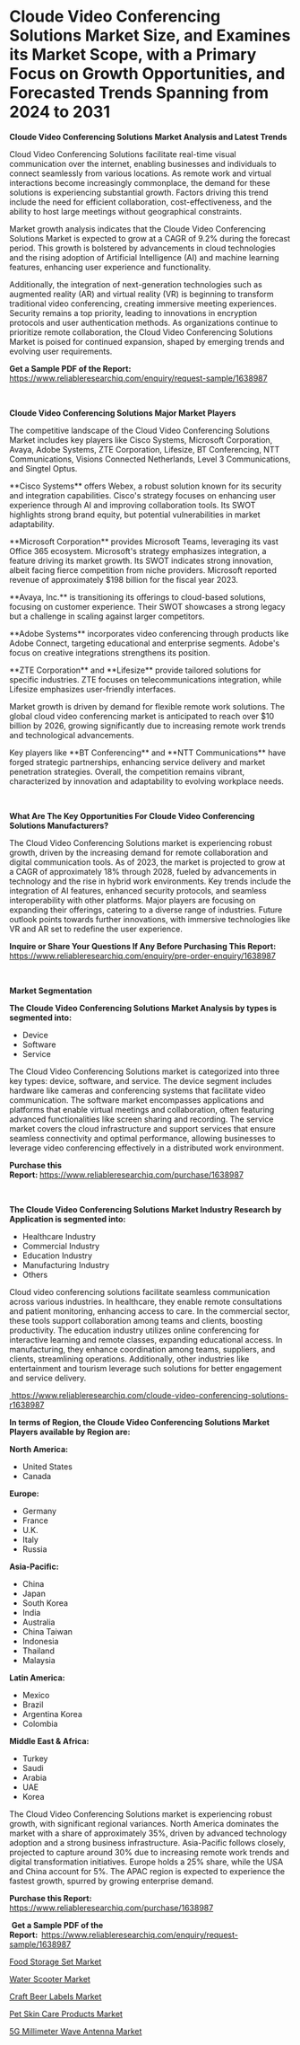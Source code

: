<p><h1>Cloude Video Conferencing Solutions Market Size, and Examines its Market Scope, with a Primary Focus on Growth Opportunities, and Forecasted Trends Spanning from 2024 to 2031</h1></p><p><strong>Cloude Video Conferencing Solutions Market Analysis and Latest Trends</strong></p>
<p><p>Cloud Video Conferencing Solutions facilitate real-time visual communication over the internet, enabling businesses and individuals to connect seamlessly from various locations. As remote work and virtual interactions become increasingly commonplace, the demand for these solutions is experiencing substantial growth. Factors driving this trend include the need for efficient collaboration, cost-effectiveness, and the ability to host large meetings without geographical constraints.</p><p>Market growth analysis indicates that the Cloude Video Conferencing Solutions Market is expected to grow at a CAGR of 9.2% during the forecast period. This growth is bolstered by advancements in cloud technologies and the rising adoption of Artificial Intelligence (AI) and machine learning features, enhancing user experience and functionality. </p><p>Additionally, the integration of next-generation technologies such as augmented reality (AR) and virtual reality (VR) is beginning to transform traditional video conferencing, creating immersive meeting experiences. Security remains a top priority, leading to innovations in encryption protocols and user authentication methods. As organizations continue to prioritize remote collaboration, the Cloud Video Conferencing Solutions Market is poised for continued expansion, shaped by emerging trends and evolving user requirements.</p></p>
<p><strong>Get a Sample PDF of the Report:&nbsp;</strong> <a href="https://www.reliableresearchiq.com/enquiry/request-sample/1638987?utm_campaign=1136&utm_medium=2&utm_source=Github&utm_content=ia&utm_term=25092024&utm_id=cloude-video-conferencing-solutions">https://www.reliableresearchiq.com/enquiry/request-sample/1638987</a></p>
<p>&nbsp;</p>
<p><strong>Cloude Video Conferencing Solutions Major Market Players</strong></p>
<p><p>The competitive landscape of the Cloud Video Conferencing Solutions Market includes key players like Cisco Systems, Microsoft Corporation, Avaya, Adobe Systems, ZTE Corporation, Lifesize, BT Conferencing, NTT Communications, Visions Connected Netherlands, Level 3 Communications, and Singtel Optus.</p><p>**Cisco Systems** offers Webex, a robust solution known for its security and integration capabilities. Cisco's strategy focuses on enhancing user experience through AI and improving collaboration tools. Its SWOT highlights strong brand equity, but potential vulnerabilities in market adaptability.</p><p>**Microsoft Corporation** provides Microsoft Teams, leveraging its vast Office 365 ecosystem. Microsoft's strategy emphasizes integration, a feature driving its market growth. Its SWOT indicates strong innovation, albeit facing fierce competition from niche providers. Microsoft reported revenue of approximately $198 billion for the fiscal year 2023.</p><p>**Avaya, Inc.** is transitioning its offerings to cloud-based solutions, focusing on customer experience. Their SWOT showcases a strong legacy but a challenge in scaling against larger competitors. </p><p>**Adobe Systems** incorporates video conferencing through products like Adobe Connect, targeting educational and enterprise segments. Adobe's focus on creative integrations strengthens its position.</p><p>**ZTE Corporation** and **Lifesize** provide tailored solutions for specific industries. ZTE focuses on telecommunications integration, while Lifesize emphasizes user-friendly interfaces.</p><p>Market growth is driven by demand for flexible remote work solutions. The global cloud video conferencing market is anticipated to reach over $10 billion by 2026, growing significantly due to increasing remote work trends and technological advancements.</p><p>Key players like **BT Conferencing** and **NTT Communications** have forged strategic partnerships, enhancing service delivery and market penetration strategies. Overall, the competition remains vibrant, characterized by innovation and adaptability to evolving workplace needs.</p></p>
<p>&nbsp;</p>
<p><strong>What Are The Key Opportunities For Cloude Video Conferencing Solutions Manufacturers?</strong></p>
<p><p>The Cloud Video Conferencing Solutions market is experiencing robust growth, driven by the increasing demand for remote collaboration and digital communication tools. As of 2023, the market is projected to grow at a CAGR of approximately 18% through 2028, fueled by advancements in technology and the rise in hybrid work environments. Key trends include the integration of AI features, enhanced security protocols, and seamless interoperability with other platforms. Major players are focusing on expanding their offerings, catering to a diverse range of industries. Future outlook points towards further innovations, with immersive technologies like VR and AR set to redefine the user experience.</p></p>
<p><strong>Inquire or Share Your Questions If Any Before Purchasing This Report:</strong> <a href="https://www.reliableresearchiq.com/enquiry/pre-order-enquiry/1638987?utm_campaign=1136&utm_medium=2&utm_source=Github&utm_content=ia&utm_term=25092024&utm_id=cloude-video-conferencing-solutions">https://www.reliableresearchiq.com/enquiry/pre-order-enquiry/1638987</a></p>
<p>&nbsp;</p>
<p><strong>Market Segmentation</strong></p>
<p><strong>The Cloude Video Conferencing Solutions Market Analysis by types is segmented into:</strong></p>
<p><ul><li>Device</li><li>Software</li><li>Service</li></ul></p>
<p><p>The Cloud Video Conferencing Solutions market is categorized into three key types: device, software, and service. The device segment includes hardware like cameras and conferencing systems that facilitate video communication. The software market encompasses applications and platforms that enable virtual meetings and collaboration, often featuring advanced functionalities like screen sharing and recording. The service market covers the cloud infrastructure and support services that ensure seamless connectivity and optimal performance, allowing businesses to leverage video conferencing effectively in a distributed work environment.</p></p>
<p><strong>Purchase this Report:&nbsp;</strong><a href="https://www.reliableresearchiq.com/purchase/1638987?utm_campaign=1136&utm_medium=2&utm_source=Github&utm_content=ia&utm_term=25092024&utm_id=cloude-video-conferencing-solutions">https://www.reliableresearchiq.com/purchase/1638987</a></p>
<p>&nbsp;</p>
<p><strong>The Cloude Video Conferencing Solutions Market Industry Research by Application is segmented into:</strong></p>
<p><ul><li>Healthcare Industry</li><li>Commercial Industry</li><li>Education Industry</li><li>Manufacturing Industry</li><li>Others</li></ul></p>
<p><p>Cloud video conferencing solutions facilitate seamless communication across various industries. In healthcare, they enable remote consultations and patient monitoring, enhancing access to care. In the commercial sector, these tools support collaboration among teams and clients, boosting productivity. The education industry utilizes online conferencing for interactive learning and remote classes, expanding educational access. In manufacturing, they enhance coordination among teams, suppliers, and clients, streamlining operations. Additionally, other industries like entertainment and tourism leverage such solutions for better engagement and service delivery.</p></p>
<p><a href="https://www.reliableresearchiq.com/cloude-video-conferencing-solutions-r1638987?utm_campaign=1136&utm_medium=2&utm_source=Github&utm_content=ia&utm_term=25092024&utm_id=cloude-video-conferencing-solutions">&nbsp;https://www.reliableresearchiq.com/cloude-video-conferencing-solutions-r1638987</a></p>
<p><strong>In terms of Region, the Cloude Video Conferencing Solutions Market Players available by Region are:</strong></p>
<p>
    <p> <strong> North America: </strong>
        <ul>
            <li>United States</li>
            <li>Canada</li>
        </ul>
        </p> 
    <p> <strong> Europe: </strong>
        <ul>
            <li>Germany</li>
            <li>France</li>
            <li>U.K.</li>
            <li>Italy</li>
            <li>Russia</li>
        </ul>
        </p> 
    <p> <strong> Asia-Pacific: </strong>
        <ul>
            <li>China</li>
            <li>Japan</li>
            <li>South Korea</li>
            <li>India</li>
            <li>Australia</li>
            <li>China Taiwan</li>
            <li>Indonesia</li>
            <li>Thailand</li>
            <li>Malaysia</li>
        </ul>
        </p> 
    <p> <strong> Latin America: </strong>
        <ul>
            <li>Mexico</li>
            <li>Brazil</li>
            <li>Argentina Korea</li>
            <li>Colombia</li>
        </ul>
        </p> 
    <p> <strong> Middle East & Africa: </strong>
        <ul>
            <li>Turkey</li>
            <li>Saudi</li>
            <li>Arabia</li>
            <li>UAE</li>
            <li>Korea</li>
        </ul>
    </p>
    </p>
<p><p>The Cloud Video Conferencing Solutions market is experiencing robust growth, with significant regional variances. North America dominates the market with a share of approximately 35%, driven by advanced technology adoption and a strong business infrastructure. Asia-Pacific follows closely, projected to capture around 30% due to increasing remote work trends and digital transformation initiatives. Europe holds a 25% share, while the USA and China account for 5%. The APAC region is expected to experience the fastest growth, spurred by growing enterprise demand.</p></p>
<p><strong>Purchase this Report: </strong><a href="https://www.reliableresearchiq.com/purchase/1638987?utm_campaign=1136&utm_medium=2&utm_source=Github&utm_content=ia&utm_term=25092024&utm_id=cloude-video-conferencing-solutions">https://www.reliableresearchiq.com/purchase/1638987</a></p>
<p>&nbsp;<strong>Get a Sample PDF of the Report:&nbsp;&nbsp;</strong><a href="https://www.reliableresearchiq.com/enquiry/request-sample/1638987?utm_campaign=1136&utm_medium=2&utm_source=Github&utm_content=ia&utm_term=25092024&utm_id=cloude-video-conferencing-solutions">https://www.reliableresearchiq.com/enquiry/request-sample/1638987</a></p>
<p><strong></strong></p>
<p><p><a href="https://issuu.com/reportprime-2/docs/food-storage-set-market-size-2030.p_b2a5dbfb314035?utm_campaign=1136&utm_medium=2&utm_source=Github&utm_content=ia&utm_term=25092024&utm_id=cloude-video-conferencing-solutions">Food Storage Set Market</a></p><p><a href="https://www.linkedin.com/pulse/water-scooter-market-research-report-exploring-size-revenue-ak7nf?utm_campaign=1136&utm_medium=2&utm_source=Github&utm_content=ia&utm_term=25092024&utm_id=cloude-video-conferencing-solutions">Water Scooter Market</a></p><p><a href="https://www.linkedin.com/pulse/craft-beer-labels-market-size-type-can-labelsbeer-bottle-ijxif?utm_campaign=1136&utm_medium=2&utm_source=Github&utm_content=ia&utm_term=25092024&utm_id=cloude-video-conferencing-solutions">Craft Beer Labels Market</a></p><p><a href="https://issuu.com/reportprime-2/docs/pet-skin-care-products-market-size-_c9ca2b0c1b2ed3?utm_campaign=1136&utm_medium=2&utm_source=Github&utm_content=ia&utm_term=25092024&utm_id=cloude-video-conferencing-solutions">Pet Skin Care Products Market</a></p><p><a href="https://medium.com/@delbowl52/global-5g-millimeter-wave-antenna-market-focus-on-application-end-use-industry-type-equipment-11963c952621?postPublishedType=repub&utm_campaign=1136&utm_medium=2&utm_source=Github&utm_content=ia&utm_term=25092024&utm_id=cloude-video-conferencing-solutions">5G Millimeter Wave Antenna Market</a></p></p>